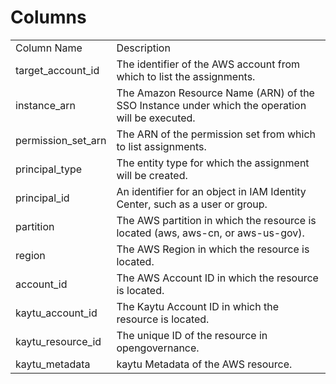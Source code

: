 # Columns  

<table>
	<tr><td>Column Name</td><td>Description</td></tr>
	<tr><td>target_account_id</td><td>The identifier of the AWS account from which to list the assignments.</td></tr>
	<tr><td>instance_arn</td><td>The Amazon Resource Name (ARN) of the SSO Instance under which the operation will be executed.</td></tr>
	<tr><td>permission_set_arn</td><td>The ARN of the permission set from which to list assignments.</td></tr>
	<tr><td>principal_type</td><td>The entity type for which the assignment will be created.</td></tr>
	<tr><td>principal_id</td><td>An identifier for an object in IAM Identity Center, such as a user or group.</td></tr>
	<tr><td>partition</td><td>The AWS partition in which the resource is located (aws, aws-cn, or aws-us-gov).</td></tr>
	<tr><td>region</td><td>The AWS Region in which the resource is located.</td></tr>
	<tr><td>account_id</td><td>The AWS Account ID in which the resource is located.</td></tr>
	<tr><td>kaytu_account_id</td><td>The Kaytu Account ID in which the resource is located.</td></tr>
	<tr><td>kaytu_resource_id</td><td>The unique ID of the resource in opengovernance.</td></tr>
	<tr><td>kaytu_metadata</td><td>kaytu Metadata of the AWS resource.</td></tr>
</table>